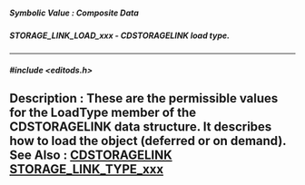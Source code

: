 ##### Symbolic Value : Composite Data
##### STORAGE_LINK_LOAD_xxx - CDSTORAGELINK load type.
---
##### #include <editods.h>
**Description :**
These are the permissible values for the LoadType member of the CDSTORAGELINK 
data structure.  It describes how to load the object (deferred or on demand).
**See Also :**
[CDSTORAGELINK](D:/md_files/CDSTORAGELINK.md)
[STORAGE_LINK_TYPE_xxx](D:/md_files/STORAGE_LINK_TYPE_xxx.md)
---
